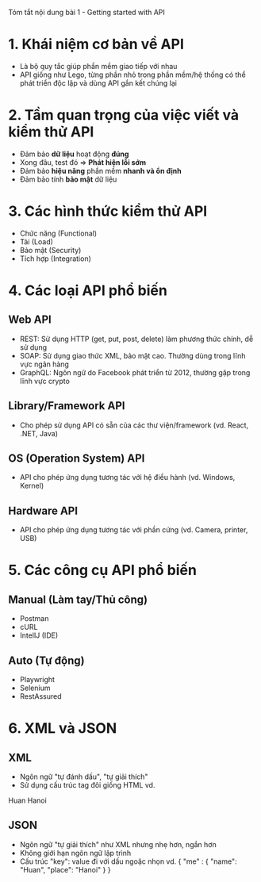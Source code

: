 Tóm tắt nội dung bài 1 - Getting started with API

# 1. Khái niệm cơ bản về API
- Là bộ quy tắc giúp phần mềm giao tiếp với nhau
- API giống như Lego, từng phần nhỏ trong phần mềm/hệ thống có thể phát triển độc lập và dùng API gắn kết chúng lại

# 2. Tầm quan trọng của việc viết và kiểm thử API
- Đảm bảo **dữ liệu** hoạt động **đúng**
- Xong đâu, test đó => **Phát hiện lỗi sớm**
- Đảm bảo **hiệu năng** phần mềm **nhanh và ổn định**
- Đảm bảo tính **bảo mật** dữ liệu

# 3. Các hình thức kiểm thử API
- Chức năng (Functional) 
- Tải (Load)
- Bảo mật (Security)
- Tích hợp (Integration)

# 4. Các loại API phổ biến
## Web API
- REST: Sử dụng HTTP (get, put, post, delete) làm phương thức chính, dễ sử dụng
- SOAP: Sử dụng giao thức XML, bảo mật cao. Thường dùng trong lĩnh vực ngân hàng
- GraphQL: Ngôn ngữ do Facebook phát triển từ 2012, thường gặp trong lĩnh vực crypto
## Library/Framework API
- Cho phép sử dụng API có sẵn của các thư viện/framework (vd. React, .NET, Java)
## OS (Operation System) API
- API cho phép ứng dụng tương tác với hệ điều hành (vd. Windows, Kernel) 
## Hardware API
- API cho phép ứng dụng tương tác với phần cứng (vd. Camera, printer, USB)

# 5. Các công cụ API phổ biến
## Manual (Làm tay/Thủ công)
- Postman
- cURL
- IntelIJ (IDE)
## Auto (Tự động)
- Playwright
- Selenium
- RestAssured

# 6. XML và JSON
## XML
- Ngôn ngữ "tự đánh dấu", "tự giải thích"
- Sử dụng cấu trúc tag đôi giống HTML 
vd. 
<me>
  <name>Huan</name>
  <place>Hanoi</place>
</me>

## JSON
- Ngôn ngữ "tự giải thích" như XML nhưng nhẹ hơn, ngắn hơn
- Không giới hạn ngôn ngữ lập trình
- Cấu trúc "key": value đi với dấu ngoặc nhọn 
vd. 
{
  "me" : {
    "name": "Huan",
    "place": "Hanoi"
  }
}